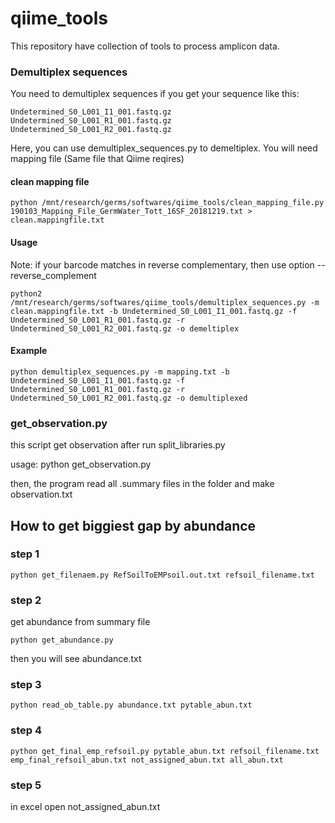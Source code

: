 # qiime_tools
This repository have collection of tools to process amplicon data.

### Demultiplex sequences
You need to demultiplex sequences if you get your sequence like this:
```
Undetermined_S0_L001_I1_001.fastq.gz
Undetermined_S0_L001_R1_001.fastq.gz
Undetermined_S0_L001_R2_001.fastq.gz
```
Here, you can use demultiplex_sequences.py to demeltiplex. You will need mapping file (Same file that Qiime reqires)

#### clean mapping file
```
python /mnt/research/germs/softwares/qiime_tools/clean_mapping_file.py 190103_Mapping_File_GermWater_Tott_16SF_20181219.txt > clean.mappingfile.txt
```


#### Usage
Note: if your barcode matches in reverse complementary, then use option --reverse_complement 
```
python2 /mnt/research/germs/softwares/qiime_tools/demultiplex_sequences.py -m clean.mappingfile.txt -b Undetermined_S0_L001_I1_001.fastq.gz -f Undetermined_S0_L001_R1_001.fastq.gz -r Undetermined_S0_L001_R2_001.fastq.gz -o demeltiplex
```

#### Example
```
python demultiplex_sequences.py -m mapping.txt -b Undetermined_S0_L001_I1_001.fastq.gz -f Undetermined_S0_L001_R1_001.fastq.gz -r Undetermined_S0_L001_R2_001.fastq.gz -o demultiplexed
```

### get_observation.py
this script get observation after run split_libraries.py

usage: python get_observation.py

then, the program read all .summary files in the folder and make observation.txt

## How to get biggiest gap by abundance
### step 1
```
python get_filenaem.py RefSoilToEMPsoil.out.txt refsoil_filename.txt
```
### step 2
get abundance from summary file
```
python get_abundance.py
```
then you will see abundance.txt
### step 3
```
python read_ob_table.py abundance.txt pytable_abun.txt
```
### step 4
```
python get_final_emp_refsoil.py pytable_abun.txt refsoil_filename.txt emp_final_refsoil_abun.txt not_assigned_abun.txt all_abun.txt
```
### step 5
in excel open not_assigned_abun.txt 
